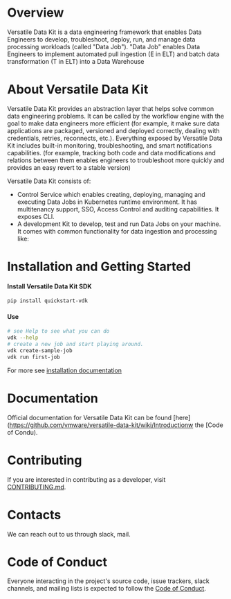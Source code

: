 # Overview

Versatile Data Kit is a data engineering framework that enables Data Engineers to develop, troubleshoot, deploy, run, and manage data processing workloads (called "Data Job").
"Data Job" enables Data Engineers to implement automated pull ingestion (E in ELT) and batch data transformation (T in ELT) into a Data Warehouse

# About Versatile Data Kit

Versatile Data Kit provides an abstraction layer that helps solve common data engineering problems.
It can be called by the workflow engine with the goal to make data engineers more efficient
(for example, it make sure data applications are packaged, versioned and deployed correctly,
dealing with credentials, retries, reconnects, etc.).
Everything exposed by Versatile Data Kit includes built-in monitoring, troubleshooting,
and smart notifications capabilities.
(for example, tracking both code and data modifications and relations between them
enables engineers to troubleshoot more quickly and provides an easy revert to a stable version)

Versatile Data Kit consists of:

* Control Service which enables creating, deploying, managing and executing Data Jobs in Kubernetes runtime environment.
  It has multitenancy support, SSO, Access Control and auditing capabilities. It exposes CLI.
* A development Kit to develop, test and run Data Jobs on your machine. It comes with common functionality for data ingestion and processing like: 


# Installation and Getting Started

#### Install Versatile Data Kit SDK

```bash
pip install quickstart-vdk
```

#### Use

```bash
# see Help to see what you can do
vdk --help 
# create a new job and start playing around.
vdk create-sample-job
vdk run first-job
```

For more see [installation documentation](../versatile-data-kit.wiki/install.md)

# Documentation

Official documentation for Versatile Data Kit can be found [here](https://github.com/vmware/versatile-data-kit/wiki/Introductionw the [Code of Condu).

# Contributing 

If you are interested in contributing as a developer, visit [CONTRIBUTING.md](CONTRIBUTING.md).

# Contacts 
We can reach out to us through slack, mail. 

# Code of Conduct
Everyone interacting in the project's source code, issue trackers, slack channels, and mailing lists is expected to follow the [Code of Conduct](CODE-OF-CONDUCT.md).
